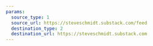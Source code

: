 ```yaml
---
params:
  source_type: 1
  source_url: https://steveschmidt.substack.com/feed
  destination_type: 2
  destination_url: https://steveschmidt.substack.com
---
```

